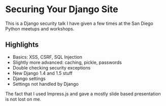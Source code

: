# Securing Your Django Site

This is a Django security talk I have given a few times at the San Diego
Python meetups and workshops.

## Highlights

* Basics: XSS, CSRF, SQL Injection
* Slightly more advanced: caching, pickle, passwords
* Double checking security exceptions
* New Django 1.4 and 1.5 stuff
* Django settings
* Settings not handled by Django

The fact that I used Impress.js and gave a mostly slide based presentation is not lost on me.
